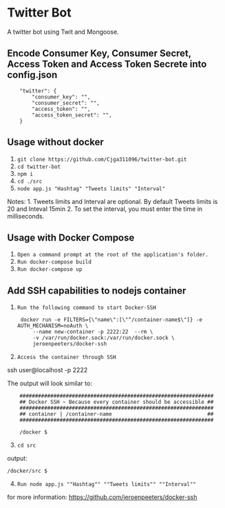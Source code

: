 # Twitter Bot

A twitter bot using Twit and Mongoose.

## Encode Consumer Key, Consumer Secret, Access Token and Access Token Secrete into config.json
    
        "twitter": {
            "consumer_key": "",
            "consumer_secret": "",
            "access_token": "",
            "access_token_secret": "",
        }

## Usage without docker

1. `git clone https://github.com/Cjga311096/twitter-bot.git`
2. `cd twitter-bot`
3. `npm i`
4. `cd ./src`
5. `node app.js "Hashtag" "Tweets limits" "Interval"`

Notes:
    1. Tweets limits and Interval are optional. By default Tweets limits is 20 and Inteval 15min
    2. To set the interval, you must enter the time in milliseconds.

## Usage with Docker Compose

1. `Open a command prompt at the root of the application's folder.`
2. `Run docker-compose build`
3. `Run docker-compose up`


## Add SSH capabilities to nodejs container

1. `Run the following command to start Docker-SSH`

        docker run -e FILTERS={\"name\":[\"^/container-name$\"]} -e AUTH_MECHANISM=noAuth \
            --name new-container -p 2222:22  --rm \
            -v /var/run/docker.sock:/var/run/docker.sock \
            jeroenpeeters/docker-ssh
2. `Access the container through SSH`

ssh user@localhost -p 2222

The output will look similar to: 

        ###############################################################
        ## Docker SSH ~ Because every container should be accessible ##
        ###############################################################
        ## container | /container-name                               ##
        ###############################################################

        /docker $
3. `cd src`

output: 

    /docker/src $

4. `Run node app.js ""Hashtag"" ""Tweets limits"" ""Interval""`

for more information: https://github.com/jeroenpeeters/docker-ssh